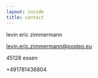 ```yaml
---
layout: inside
title: contact
---
```


levin eric zimmermann

<a href="mailto:levin.eric.zimmermann@posteo.eu">levin.eric.zimmermann@posteo.eu</a>

45128 essen

+491781436804


